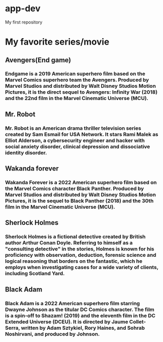 # app-dev
My first repository

# My favorite series/movie
##  Avengers(End game)
### Endgame is a 2019 American superhero film based on the Marvel Comics superhero team the Avengers. Produced by Marvel Studios and distributed by Walt Disney Studios Motion Pictures, it is the direct sequel to Avengers: Infinity War (2018) and the 22nd film in the Marvel Cinematic Universe (MCU).
##  Mr. Robot
### Mr. Robot is an American drama thriller television series created by Sam Esmail for USA Network. It stars Rami Malek as Elliot Alderson, a cybersecurity engineer and hacker with social anxiety disorder, clinical depression and dissociative identity disorder.
##  Wakanda forever
### Wakanda Forever is a 2022 American superhero film based on the Marvel Comics character Black Panther. Produced by Marvel Studios and distributed by Walt Disney Studios Motion Pictures, it is the sequel to Black Panther (2018) and the 30th film in the Marvel Cinematic Universe (MCU).
##  Sherlock Holmes
### Sherlock Holmes is a fictional detective created by British author Arthur Conan Doyle. Referring to himself as a "consulting detective" in the stories, Holmes is known for his proficiency with observation, deduction, forensic science and logical reasoning that borders on the fantastic, which he employs when investigating cases for a wide variety of clients, including Scotland Yard.
##  Black Adam
### Black Adam is a 2022 American superhero film starring Dwayne Johnson as the titular DC Comics character. The film is a spin-off to Shazam! (2019) and the eleventh film in the DC Extended Universe (DCEU). It is directed by Jaume Collet-Serra, written by Adam Sztykiel, Rory Haines, and Sohrab Noshirvani, and produced by Johnson.



